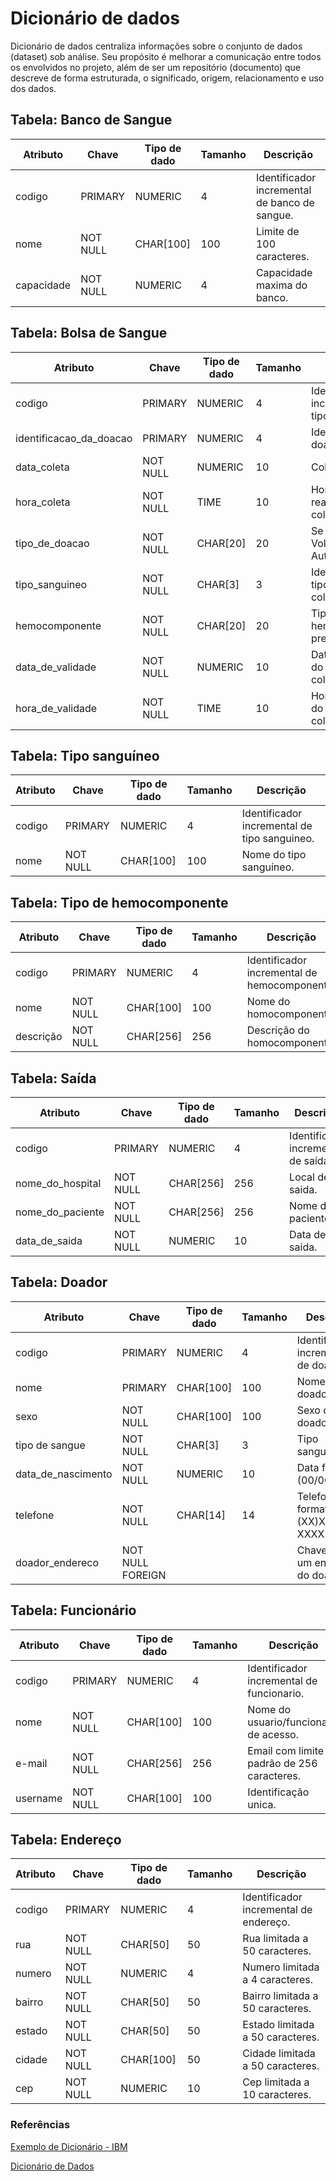 # Dicionário de dados
Dicionário de dados centraliza informações sobre o conjunto de dados (dataset) sob análise. Seu propósito é melhorar a comunicação entre todos os envolvidos no projeto, além de ser um repositório (documento) que descreve de forma estruturada, o significado, origem, relacionamento e uso dos dados.

## Tabela: Banco de Sangue
      
| Atributo      | Chave      | Tipo de dado  | Tamanho      | Descrição                                       |
|---------------|------------|---------------|--------------|-------------------------------------------------|
| codigo        |  PRIMARY   |   NUMERIC     |      4       | Identificador incremental de banco de sangue.   |
| nome          | NOT NULL   |   CHAR[100]   |     100      | Limite de 100 caracteres.                       |
| capacidade    | NOT NULL   |   NUMERIC     |      4       | Capacidade maxima do banco.                     |


## Tabela: Bolsa de Sangue
       
| Atributo                | Chave      | Tipo de dado  | Tamanho      | Descrição                                     |
|-------------------------|------------|---------------|--------------|-----------------------------------------------|
| codigo                  |  PRIMARY   |   NUMERIC     |      4       | Identificador incremental de tipo sanguineo.  |
| identificacao_da_doacao |  PRIMARY   |   NUMERIC     |      4       | Identificador da doacao.                      |
| data_coleta             | NOT NULL   |   NUMERIC     |     10       | Coleta de sangue.                             |
| hora_coleta             | NOT NULL   |   TIME        |     10       | Horario da realização da coleta.              |
| tipo_de_doacao          | NOT NULL   |   CHAR[20]    |     20       | Se a doação é Voluntária, Autóloga.           |
| tipo_sanguineo          | NOT NULL   |   CHAR[3]     |      3       | Identificação do tipo sanguineo coletado.     |
| hemocomponente          | NOT NULL   |   CHAR[20]    |     20       | Tipo de hemocomponente presente.              |
| data_de_validade        | NOT NULL   |   NUMERIC     |     10       | Data de validade do sangue coletado.          |
| hora_de_validade        | NOT NULL   |   TIME        |     10       | Hora de validade do sngue coletado.           |

## Tabela: Tipo sanguíneo
    
| Atributo        | Chave      | Tipo de dado  | Tamanho      | Descrição                                     |
|-----------------|------------|---------------|--------------|-----------------------------------------------|
| codigo          |  PRIMARY   |   NUMERIC     |      4       | Identificador incremental de tipo sanguineo.  |
| nome            | NOT NULL   |   CHAR[100]   |      100     | Nome do tipo sanguíneo.                       |


## Tabela: Tipo de hemocomponente
       
| Atributo        | Chave      | Tipo de dado  | Tamanho      | Descrição                                     |
|-----------------|------------|---------------|--------------|-----------------------------------------------|
| codigo          |  PRIMARY   |  NUMERIC      |     4        | Identificador incremental de hemocomponente.  |
| nome            | NOT NULL   |   CHAR[100]   |    100       | Nome do homocomponente.                       |
| descrição       | NOT NULL   |   CHAR[256]   |    256       | Descrição do homocomponente.                  |


## Tabela: Saída
       
| Atributo        | Chave      | Tipo de dado  | Tamanho      | Descrição                                     |
|-----------------|------------|---------------|--------------|-----------------------------------------------|
| codigo          |  PRIMARY   |  NUMERIC      |     4        | Identificador incremental de saída.           |
| nome_do_hospital| NOT NULL   |   CHAR[256]   |     256      | Local de saida.                               |
| nome_do_paciente| NOT NULL   |   CHAR[256]   |     256      | Nome do paciente.                             |
| data_de_saida   | NOT NULL   |   NUMERIC     |     10       | Data de saida.                                |

## Tabela: Doador
       
| Atributo           | Chave            | Tipo de dado  | Tamanho      | Descrição                            |
|--------------------|------------------|---------------|--------------|--------------------------------------| 
| codigo             |  PRIMARY         |  NUMERIC      |       4      | Identificador incremental de doador. |
| nome               |  PRIMARY         |  CHAR[100]    |     100      | Nome do doador.                      |
| sexo               | NOT NULL         |  CHAR[100]    |     100      | Sexo do doador.                      |
| tipo de sangue     | NOT NULL         |  CHAR[3]      |       3      | Tipo sanguineo.                      |
| data_de_nascimento | NOT NULL         |   NUMERIC     |      10      | Data formato (00/00/0000)            |
| telefone           | NOT NULL         |   CHAR[14]    |      14      | Telefone com formato: (XX)XXXXX-XXXX |
| doador_endereco    | NOT NULL FOREIGN |               |              | Chave para um endereço do doador.    |


## Tabela: Funcionário  
     
| Atributo        | Chave      | Tipo de dado  | Tamanho      | Descrição                                     |
|-----------------|------------|---------------|--------------|-----------------------------------------------|
| codigo          |  PRIMARY   |   NUMERIC     |      4       | Identificador incremental de funcionario.     |
| nome            | NOT NULL   |   CHAR[100]   |     100      | Nome do usuario/funcionario de acesso.        |
| e-mail          | NOT NULL   |   CHAR[256]   |     256      | Email com limite padrão de 256 caracteres.    |
| username        | NOT NULL   |   CHAR[100]   |     100      | Identificação unica.                          |



## Tabela: Endereço
      
| Atributo        | Chave      | Tipo de dado  | Tamanho      | Descrição                                     |
|-----------------|------------|---------------|--------------|-----------------------------------------------|
| codigo          |  PRIMARY   |   NUMERIC     |      4       |  Identificador incremental de endereço.       |
| rua             | NOT NULL   |   CHAR[50]    |      50      |  Rua limitada a 50 caracteres.                |
| numero          | NOT NULL   |   NUMERIC     |       4      |  Numero limitada a 4 caracteres.              |
| bairro          | NOT NULL   |   CHAR[50]    |      50      |  Bairro limitada a 50 caracteres.             |
| estado          | NOT NULL   |   CHAR[50]    |      50      |  Estado limitada a 50 caracteres.             |
| cidade          | NOT NULL   |   CHAR[100]   |      50      |  Cidade limitada a 50 caracteres.             |
| cep             | NOT NULL   |   NUMERIC     |      10      |  Cep limitada a 10 caracteres.                |


### Referências

[Exemplo de Dicionário - IBM](https://publib.boulder.ibm.com/tividd/td/ITMFTP/GC23-4803-00/pt_BR/HTML/TMTPmst80.htm)

[Dicionário de Dados](https://www.luis.blog.br/dicionario-de-dados.html)

